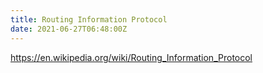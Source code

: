```yaml
---
title: Routing Information Protocol
date: 2021-06-27T06:48:00Z
---
```


https://en.wikipedia.org/wiki/Routing_Information_Protocol
